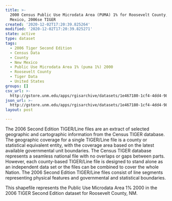 ```yaml
---
title: >-
  2000 Census Public Use Microdata Area (PUMA) 1% for Roosevelt County, New
  Mexico, 2006se TIGER
created: '2020-12-02T17:20:39.825264'
modified: '2020-12-02T17:20:39.825271'
state: active
type: dataset
tags:
  - 2006 Tiger Second Edition
  - Census Data
  - County
  - New Mexico
  - Public Use Microdata Area 1% (puma 1%) 2000
  - Roosevelt County
  - Tiger Data
  - United States
groups: []
csv_url: >-
  http://gstore.unm.edu/apps/rgisarchive/datasets/1e467180-1cf4-4dd4-985e-7d7b3dbd677e/tgr2006se_roos_puma1.derived.csv
json_url: >-
  http://gstore.unm.edu/apps/rgisarchive/datasets/1e467180-1cf4-4dd4-985e-7d7b3dbd677e/tgr2006se_roos_puma1.derived.json
layout: post

---
```

The 2006 Second Edition TIGER/Line files are an extract of selected geographic and cartographic information from the Census TIGER database.  The geographic coverage for a single TIGER/Line file is a county or statistical equivalent entity, with the coverage area based on the latest available governmental unit boundaries. The Census TIGER database represents a seamless national file with no overlaps or gaps between parts.  However, each county-based TIGER/Line file is designed to stand alone as an independent data set or the files can be combined to cover the whole Nation.  The 2006 Second Edition  TIGER/Line files consist of line segments representing physical features and governmental and statistical boundaries.

This shapefile represents the Public Use Microdata Area 1% 2000 in the 2006 TIGER Second Edition dataset for Roosevelt County, NM.
